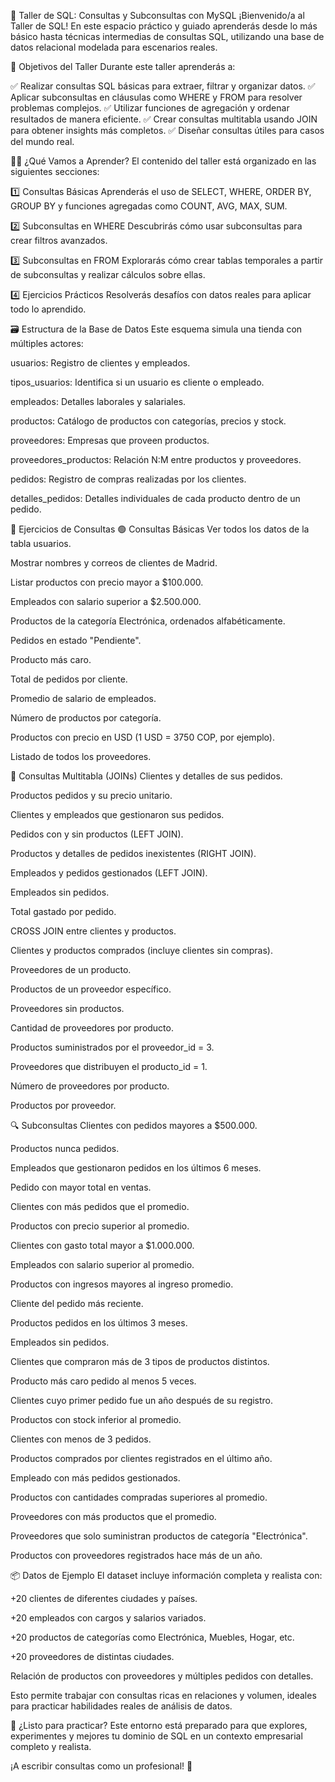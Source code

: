 🧠 Taller de SQL: Consultas y Subconsultas con MySQL
¡Bienvenido/a al Taller de SQL! En este espacio práctico y guiado aprenderás desde lo más básico hasta técnicas intermedias de consultas SQL, utilizando una base de datos relacional modelada para escenarios reales.

🎯 Objetivos del Taller
Durante este taller aprenderás a:

✅ Realizar consultas SQL básicas para extraer, filtrar y organizar datos.
✅ Aplicar subconsultas en cláusulas como WHERE y FROM para resolver problemas complejos.
✅ Utilizar funciones de agregación y ordenar resultados de manera eficiente.
✅ Crear consultas multitabla usando JOIN para obtener insights más completos.
✅ Diseñar consultas útiles para casos del mundo real.

🧑‍🏫 ¿Qué Vamos a Aprender?
El contenido del taller está organizado en las siguientes secciones:

1️⃣ Consultas Básicas
Aprenderás el uso de SELECT, WHERE, ORDER BY, GROUP BY y funciones agregadas como COUNT, AVG, MAX, SUM.

2️⃣ Subconsultas en WHERE
Descubrirás cómo usar subconsultas para crear filtros avanzados.

3️⃣ Subconsultas en FROM
Explorarás cómo crear tablas temporales a partir de subconsultas y realizar cálculos sobre ellas.

4️⃣ Ejercicios Prácticos
Resolverás desafíos con datos reales para aplicar todo lo aprendido.

🗃️ Estructura de la Base de Datos
Este esquema simula una tienda con múltiples actores:

usuarios: Registro de clientes y empleados.

tipos_usuarios: Identifica si un usuario es cliente o empleado.

empleados: Detalles laborales y salariales.

productos: Catálogo de productos con categorías, precios y stock.

proveedores: Empresas que proveen productos.

proveedores_productos: Relación N:M entre productos y proveedores.

pedidos: Registro de compras realizadas por los clientes.

detalles_pedidos: Detalles individuales de cada producto dentro de un pedido.

🔢 Ejercicios de Consultas
🟢 Consultas Básicas
Ver todos los datos de la tabla usuarios.

Mostrar nombres y correos de clientes de Madrid.

Listar productos con precio mayor a $100.000.

Empleados con salario superior a $2.500.000.

Productos de la categoría Electrónica, ordenados alfabéticamente.

Pedidos en estado "Pendiente".

Producto más caro.

Total de pedidos por cliente.

Promedio de salario de empleados.

Número de productos por categoría.

Productos con precio en USD (1 USD = 3750 COP, por ejemplo).

Listado de todos los proveedores.

🔗 Consultas Multitabla (JOINs)
Clientes y detalles de sus pedidos.

Productos pedidos y su precio unitario.

Clientes y empleados que gestionaron sus pedidos.

Pedidos con y sin productos (LEFT JOIN).

Productos y detalles de pedidos inexistentes (RIGHT JOIN).

Empleados y pedidos gestionados (LEFT JOIN).

Empleados sin pedidos.

Total gastado por pedido.

CROSS JOIN entre clientes y productos.

Clientes y productos comprados (incluye clientes sin compras).

Proveedores de un producto.

Productos de un proveedor específico.

Proveedores sin productos.

Cantidad de proveedores por producto.

Productos suministrados por el proveedor_id = 3.

Proveedores que distribuyen el producto_id = 1.

Número de proveedores por producto.

Productos por proveedor.

🔍 Subconsultas
Clientes con pedidos mayores a $500.000.

Productos nunca pedidos.

Empleados que gestionaron pedidos en los últimos 6 meses.

Pedido con mayor total en ventas.

Clientes con más pedidos que el promedio.

Productos con precio superior al promedio.

Clientes con gasto total mayor a $1.000.000.

Empleados con salario superior al promedio.

Productos con ingresos mayores al ingreso promedio.

Cliente del pedido más reciente.

Productos pedidos en los últimos 3 meses.

Empleados sin pedidos.

Clientes que compraron más de 3 tipos de productos distintos.

Producto más caro pedido al menos 5 veces.

Clientes cuyo primer pedido fue un año después de su registro.

Productos con stock inferior al promedio.

Clientes con menos de 3 pedidos.

Productos comprados por clientes registrados en el último año.

Empleado con más pedidos gestionados.

Productos con cantidades compradas superiores al promedio.

Proveedores con más productos que el promedio.

Proveedores que solo suministran productos de categoría "Electrónica".

Productos con proveedores registrados hace más de un año.

📦 Datos de Ejemplo
El dataset incluye información completa y realista con:

+20 clientes de diferentes ciudades y países.

+20 empleados con cargos y salarios variados.

+20 productos de categorías como Electrónica, Muebles, Hogar, etc.

+20 proveedores de distintas ciudades.

Relación de productos con proveedores y múltiples pedidos con detalles.

Esto permite trabajar con consultas ricas en relaciones y volumen, ideales para practicar habilidades reales de análisis de datos.

🧪 ¿Listo para practicar?
Este entorno está preparado para que explores, experimentes y mejores tu dominio de SQL en un contexto empresarial completo y realista.

¡A escribir consultas como un profesional! 🚀